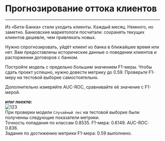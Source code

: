 # Прогнозирование оттока клиентов
_____________________________________________________________________________________________________________________________________________________________________
Из «Бета-Банка» стали уходить клиенты. Каждый месяц. Немного, но заметно. Банковские маркетологи посчитали: сохранять текущих клиентов дешевле, чем привлекать новых.

Нужно спрогнозировать, уйдёт клиент из банка в ближайшее время или нет. Вам предоставлены исторические данные о поведении клиентов и расторжении договоров с банком.

Постройте модель с предельно большим значением F1-меры. Чтобы сдать проект успешно, нужно довести метрику до 0.59. Проверьте F1-меру на тестовой выборке самостоятельно.

Дополнительно измеряйте AUC-ROC, сравнивайте её значение с F1-мерой.

***итог поекта:***  
![123](https://github.com/ozerge/first-project/assets/149353096/84c5faaa-f551-44b9-b143-e20eca624574)  
При проверки модели `Случайный лес` на тестовой выборке были полученны следующие показатели метрики.  
Точность попадания по классам 0.8535. F1-мера: 0.6149. AUC-ROC: 0.836.   
Задание по достижению метрики F1-мера: 0.59 выполнено.
